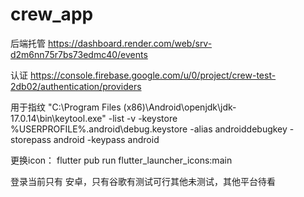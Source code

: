 # crew_app

后端托管
https://dashboard.render.com/web/srv-d2m6nn75r7bs73edmc40/events

认证
https://console.firebase.google.com/u/0/project/crew-test-2db02/authentication/providers


用于指纹
"C:\Program Files (x86)\Android\openjdk\jdk-17.0.14\bin\keytool.exe" -list -v -keystore %USERPROFILE%\.android\debug.keystore -alias androiddebugkey -storepass android -keypass android


更换icon：
flutter pub run flutter_launcher_icons:main



登录当前只有 安卓，只有谷歌有测试可行其他未测试，其他平台待看
